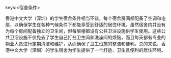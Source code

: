 keys:<宿舍条件>


香港中文大学（深圳）的学生宿舍条件相当不错，每个宿舍房间都配备了空调和电扇，以确保学生在各种气候条件下都能享受到舒适的居住环境。虽然宿舍内并没有为每个房间配备独立的卫生间，但每层楼都设有公共卫浴设施供学生使用。这些公共卫浴设施不仅免去了学生自己打扫卫生间和洗澡间的烦恼，而且每天都有专业的物业人员进行定期清洁和维护，从而确保了卫生设施的整洁和便利。总的来说，香港中文大学（深圳）的学生宿舍为学生提供了一个舒适、卫生且便利的居住环境。
